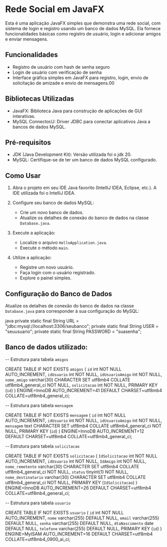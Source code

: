 # Rede Social em JavaFX

Esta é uma aplicação JavaFX simples que demonstra uma rede social, com sistema de login e registro usando um banco de dados MySQL. Ela fornece funcionalidades básicas como registro de usuário, login e adicionar amigos e enviar mensagens.

## Funcionalidades

- Registro de usuário com hash de senha seguro
- Login de usuário com verificação de senha
- Interface gráfica simples em JavaFX para registro, login, envio de solicitação de amizade e envio de mensagens.00

## Bibliotecas Utilizadas

- JavaFX: Biblioteca Java para construção de aplicações de GUI interativas.
- MySQL Connector/J: Driver JDBC para conectar aplicativos Java a bancos de dados MySQL.

## Pré-requisitos

- JDK (Java Development Kit): Versão utilizada foi o jdk 20. 
- MySQL: Certifique-se de ter um banco de dados MySQL configurado.

## Como Usar

1. Abra o projeto em seu IDE Java favorito (IntelliJ IDEA, Eclipse, etc.). A IDE utilizada foi o IntelliJ IDEA. 

2. Configure seu banco de dados MySQL:
   - Crie um novo banco de dados.
   - Atualize os detalhes de conexão do banco de dados na classe `Database.java`.

4. Execute a aplicação:
   - Localize o arquivo `HelloApplication.java`.
   - Execute o método `main`.

5. Utilize a aplicação:
   - Registre um novo usuário.
   - Faça login com o usuário registrado.
   - Explore o painel simples.

## Configuração do Banco de Dados

Atualize os detalhes de conexão do banco de dados na classe `Database.java` para corresponder à sua configuração do MySQL:

java
private static final String URL = "jdbc:mysql://localhost:3306/seubanco";
private static final String USER = "seuusuario";
private static final String PASSWORD = "suasenha";

## Banco de dados utilizado:

-- Estrutura para tabela `amigos`

CREATE TABLE IF NOT EXISTS `amigos` (
  `id` int NOT NULL AUTO_INCREMENT,
  `idUsuario` int NOT NULL,
  `idUsuarioAmigo` int NOT NULL,
  `nome_amigo` varchar(30) CHARACTER SET utf8mb4 COLLATE utf8mb4_general_ci NOT NULL,
  `solicitacao` int NOT NULL,
  PRIMARY KEY (`id`)
) ENGINE=InnoDB AUTO_INCREMENT=41 DEFAULT CHARSET=utf8mb4 COLLATE=utf8mb4_general_ci;

-- Estrutura para tabela `mensagem`

CREATE TABLE IF NOT EXISTS `mensagem` (
  `id` int NOT NULL AUTO_INCREMENT,
  `idUsuario` int NOT NULL,
  `idUsuarioAmigo` int NOT NULL,
  `mensagem` text CHARACTER SET utf8mb4 COLLATE utf8mb4_general_ci NOT NULL,
  PRIMARY KEY (`id`)
) ENGINE=InnoDB AUTO_INCREMENT=12 DEFAULT CHARSET=utf8mb4 COLLATE=utf8mb4_general_ci;

-- Estrutura para tabela `solicitacao`

CREATE TABLE IF NOT EXISTS `solicitacao` (
  `IdSolicitacao` int NOT NULL AUTO_INCREMENT,
  `idUsuario` int NOT NULL,
  `IdAmigo` int NOT NULL,
  `nome_remetente` varchar(30) CHARACTER SET utf8mb4 COLLATE utf8mb4_general_ci NOT NULL,
  `status` tinyint(1) NOT NULL,
  `nome_destinatario` varchar(30) CHARACTER SET utf8mb4 COLLATE utf8mb4_general_ci NOT NULL,
  PRIMARY KEY (`IdSolicitacao`)
) ENGINE=InnoDB AUTO_INCREMENT=26 DEFAULT CHARSET=utf8mb4 COLLATE=utf8mb4_general_ci;

-- Estrutura para tabela `usuario`

CREATE TABLE IF NOT EXISTS `usuario` (
  `id` int NOT NULL AUTO_INCREMENT,
  `nome` varchar(255) DEFAULT NULL,
  `email` varchar(255) DEFAULT NULL,
  `senha` varchar(255) DEFAULT NULL,
  `dtaNascimento` date DEFAULT NULL,
  `telefone` varchar(255) DEFAULT NULL,
  PRIMARY KEY (`id`)
) ENGINE=MyISAM AUTO_INCREMENT=16 DEFAULT CHARSET=utf8mb4 COLLATE=utf8mb4_0900_ai_ci;
